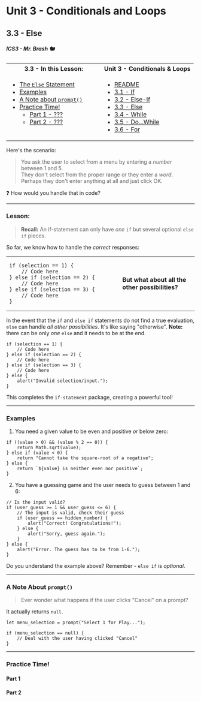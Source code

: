 # Unit 3 - Conditionals and Loops

## 3.3 - Else

##### ICS3 - Mr. Brash 🐿️

<table>
<tr>
<th>3.3 - In this Lesson:</th>
<th>Unit 3 - Conditionals & Loops</th>
</tr>
<tr>
<td td valign="top" style="height: 100px;padding-right:50px">

- [The `Else` Statement](#lesson)
- [Examples](#examples)
- [A Note about `prompt()`](#a-note-about-prompt)
- [Practice Time!](#practice-time)
    - [Part 1 - ???](#part-1)
    - [Part 2 - ???](#part-2)
    
</td>
<td td valign="top" style="height: 100px;padding-right:50px">

- [README](../../README.md)
- [3.1 - If](./1%20-%20IF.md)
- [3.2 - Else-If](./2%20-%20Else-If.md)
- [3.3 - Else](./3%20-%20Else.md)
- [3.4 - While](../2%20-%20Loops/4%20-%20While.md)
- [3.5 - Do...While](../2%20-%20Loops/5%20-%20Do-While.md)
- [3.6 - For](../2%20-%20Loops/6%20-%20For.md)

</td></tr></table>

Here's the scenario: 
> You ask the user to select from a menu by entering a _number_ between 1 and 5.  
They don't select from the proper range or they enter a _word_. Perhaps they don't enter anything at all and just click OK.

❓ How would you handle that in code? 

---

### Lesson:

> **Recall:** An if-statement can only have _one_ `if` but several optional `else if` pieces.

So far, we know how to handle the _correct_ responses:

<table>
<tr>
<td width="60%">

```JS
if (selection == 1) {
    // Code here
} else if (selection == 2) {
    // Code here
} else if (selection == 3) {
    // Code here
}
```

</td>

<td>

**But what about all the other possibilities?**
</td>
</tr>
</table>

In the event that the `if` and `else if` statements do not find a true evaluation, `else` can handle _all other possibilities_. It's like saying "otherwise". **Note:** there can be only _one_ `else` and it needs to be at the end.


```JS
if (selection == 1) {
    // Code here
} else if (selection == 2) {
    // Code here
} else if (selection == 3) {
    // Code here
} else {
    alert("Invalid selection/input.");
}
```

This completes the `if-statement` package, creating a powerful tool!

---

### Examples

1. You need a given value to be even and positive _or_ below zero:
```JS
if ((value > 0) && (value % 2 == 0)) {
    return Math.sqrt(value);
} else if (value < 0) {
    return "Cannot take the square-root of a negative";
} else {
    return `${value} is neither even nor positive`;
}
```

2. You have a guessing game and the user needs to guess between 1 and 6:
```JS
// Is the input valid?
if (user_guess >= 1 && user_guess <= 6) {
    // The input is valid, check their guess
    if (user_guess == hidden_number) {
        alert("Correct! Congratulations!");
    } else {
        alert("Sorry, guess again.");
    }
} else {
    alert("Error. The guess has to be from 1-6.");
}
```

Do you understand the example above? Remember - `else if` is _optional_. 

---

### A Note About `prompt()`

> Ever wonder what happens if the user clicks "Cancel" on a prompt?

It actually returns `null`.

```JS
let menu_selection = prompt("Select 1 for Play...");

if (menu_selection == null) {
    // Deal with the user having clicked "Cancel"
}
```

---

### Practice Time!

#### Part 1




#### Part 2